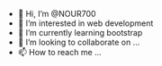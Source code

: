 - 👋 Hi, I’m @NOUR700
- 👀 I’m interested in web development
- 🌱 I’m currently learning bootstrap
- 💞️ I’m looking to collaborate on ...
- 📫 How to reach me ...

<!---
NOUR700/NOUR700 is a ✨ special ✨ repository because its `README.md` (this file) appears on your GitHub profile.
You can click the Preview link to take a look at your changes.
--->
